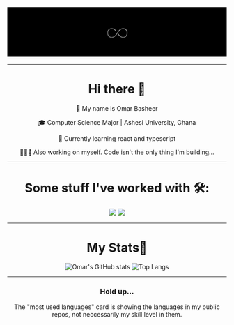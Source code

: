 <img src="img/inf3.png" />

---

<div align="center"> 

# Hi there 👋

 🙂 My name is Omar Basheer

 🎓 Computer Science Major | Ashesi University, Ghana

 🌱 Currently learning react and typescript

 🧘🏽‍♂️ Also working on myself. Code isn't the only thing I'm building...


---

# Some stuff I've worked with 🛠️:

<img src="https://skillicons.dev/icons?i=java,dart,flutter,firebase,python,django,git,github,php,mysql&perline=10" />
<img src="https://skillicons.dev/icons?i=react,js,ts,md,mysql,php,html,css&perline=8" />

<!-- <img src="https://skillicons.dev/icons?i=react"/>&nbsp;&nbsp;&nbsp;&nbsp;&nbsp;&nbsp;&nbsp;&nbsp; -->

---

# My Stats😬



<img alt="Omar's GitHub stats" width="406" src="https://github-readme-stats.vercel.app/api?username=omar-basheer&custom_title=Github+Stats&bg_color=00000000&hide_border=true&show_icons=true&text_color=bcb28d&title_color=f4cd7c&icon_color=00AEFF">
<img alt="Top Langs" src="https://github-readme-stats.vercel.app/api/top-langs/?username=omar-basheer&layout=compact&hide_border=true&bg_color=00000000&text_color=bcb28d&custom_title=Top+Languages&title_color=f4cd7c">

<!-- <img alt="Top Langs" width="350" src="https://github-readme-streak-stats.vercel.app/api/?username=omar-basheer&layout=compact&hide_border=true&bg_color=00000000&text_color=bcb28d&custom_title=Top+Languages&title_color=e03c8a"> -->

<!-- [![GitHub Streak](https://github-readme-streak-stats.herokuapp.com/?user=omar-basheer&theme=bear)](https://git.io/streak-stats)
[![Omar Basheer's Github Stats](https://github-readme-stats.vercel.app/api?username=omar-basheer&show_icons=true&theme=bear)](https://github.com/omar-basheer/github-readme-stats)
[![Top Langs](https://github-readme-stats.vercel.app/api/top-langs/?username=omar-basheer&layout=compact&theme=bear)](https://github.com/omar-basheer/github-readme-stats) -->

<!-- [![Leetcode Stats](https://leetcard.jacoblin.cool/omar-basheer?theme=dark)](https://leetcode.com/omar-basheer/) -->

---

### Hold up...

The "most used languages" card is showing the languages in my public repos, not neccessarily my skill level in them.



</div>